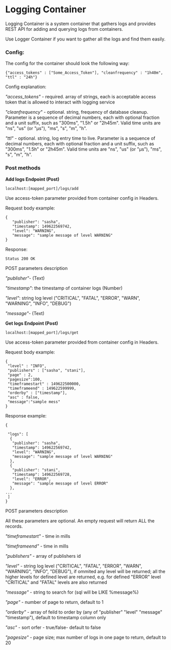 # Logging Container

Logging Container is a system container that gathers logs and provides REST API for adding and querying logs from containers. 

Use Logger Container if you want to gather all the logs and find them easily. 

### Config:

The config for the container should look the following way:

```
{"access_tokens" : ["Some_Access_Token"], "cleanfrequency" : "1h40m", "ttl" : "24h"}
```

Config explanation:

*"access_tokens"* - required. array of strings, each is acceptable access token that is allowed to interact with logging service

*"cleanfrequency"* - optional. string, frequency of database cleanup. Parameter is a sequence of decimal numbers, each with optional fraction and a unit suffix, such as "300ms", "1.5h" or "2h45m". Valid time units are "ns", "us" (or "µs"), "ms", "s", "m", "h".

*"ttl"* - optional. string, log entry time to live. Parameter is a sequence of decimal numbers, each with optional fraction and a unit suffix, such as "300ms", "1.5h" or "2h45m". Valid time units are "ns", "us" (or "µs"), "ms", "s", "m", "h".


### Post methods


**Add logs Endpoint (Post)**

```localhost:[mapped_port]/logs/add```


Use access-token parameter provided from container config in Headers.


Request body example:

```
{
   "publisher": "sasha",
   "timestamp": 149622569742,
   "level": "WARNING",
   "message": "sample message of level WARNING"
}
```

Response:

```Status 200 OK```

POST parameters description

*"publisher"*- (Text)

*"timestamp"*: the timestamp of container logs (Number)

*"level"*: string log level ("CRITICAL", "FATAL", "ERROR", "WARN", "WARNING", "INFO", "DEBUG")

*"message"*- (Text)


**Get logs Endpoint (Post)**

```localhost:[mapped_port]/logs/get```


Use access-token parameter provided from container config in Headers.


Request body example:

```
{
 "level" : "INFO",
 "publishers" : ["sasha", "stani"],
 "page" : 2,
 "pagesize":100,
 "timeframestart" : 149622500000,
 "timeframeend" : 149622599999,
 "orderby" : ["timestamp"],
 "asc" : false,
 "message":"sample mess"
}
```

Response example:

```
{

 "logs": [
  {
   "publisher": "sasha",
   "timestamp": 149622569742,
   "level": "WARNING",
   "message": "sample message of level WARNING"
  },
  {
   "publisher": "stani",
   "timestamp": 149622569728,
   "level": "ERROR",
   "message": "sample message of level ERROR"
  },
...
 ]
}
```

POST parameters description

All these parameters are optional. An empty request will return ALL the records.

*"timeframestart"* - time in mills

*"timeframeend"* - time in mills

*"publishers"* - array of publishers id

*"level"* - string log level ("CRITICAL", "FATAL", "ERROR", "WARN", "WARNING", "INFO", "DEBUG"), if ommited any level will be returned; all the higher levels for defined level are returned, e.g. for defined "ERROR" level "CRITICAL" and "FATAL" levels are also returned

*"message"* - string to search for (sql will be LIKE %message%)

*"page"* - number of page to return, default to 1

*"orderby"* - array of feild to order by (any of "publisher" "level" "message" "timestamp"), default to timestamp column only

*"asc"* - sort orfer - true/false- default to false

*"pagesize"* - page size; max number of logs in one page to return, default to 20
